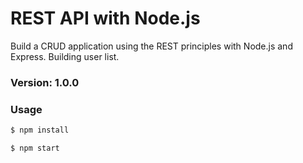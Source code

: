 # REST API with Node.js

Build a CRUD application using the REST principles with Node.js and Express.
Building user list.

### Version: 1.0.0

### Usage

```sh
$ npm install
```

```sh
$ npm start
```
